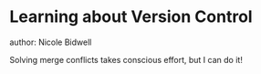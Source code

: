 # Learning about Version Control 
author: Nicole Bidwell 

Solving merge conflicts takes conscious effort, but I can do it!